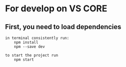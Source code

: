 # For develop on VS CORE 
## First, you need to load dependencies
	in terminal consistently run:
		npm install
		npm --save dev
	
	to start the project run
		npm start